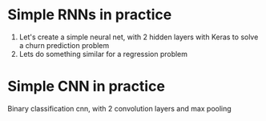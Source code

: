 # Simple RNNs in practice
1. Let's create a simple neural net, with 2 hidden layers with Keras to solve a churn prediction problem
2. Lets do something similar for a regression problem

# Simple CNN in practice
Binary classification cnn, with 2 convolution layers and max pooling